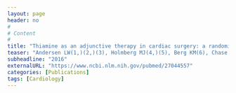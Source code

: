```yaml
---
layout: page
header: no
#
# Content
#
title: "Thiamine as an adjunctive therapy in cardiac surgery: a randomized, double-blind, placebo-controlled, phase II trial."
teaser: "Andersen LW(1,)(2,)(3), Holmberg MJ(4,)(5), Berg KM(6), Chase M(4), Cocchi MN(4,)(7), Sulmonte C(4), Balkema J(4), MacDonald M(4), Montissol S(4), Senthilnathan V(8), Liu D(8), Khabbaz K(8), Lerner A(9), Novack V(10,)(11), Liu X(4), Donnino MW(4,)(6)."
subheadline: "2016"
externalURL: "https://www.ncbi.nlm.nih.gov/pubmed/27044557"
categories: [Publications]
tags: [Cardiology]
---
```

